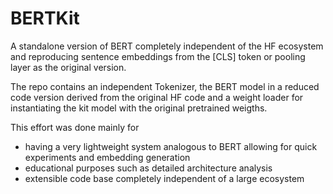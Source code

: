 # BERTKit

A standalone version of BERT completely independent of the HF ecosystem and reproducing sentence embeddings from the [CLS] token or pooling layer as the original version. 

The repo contains an independent Tokenizer, the BERT model in a reduced code version derived from the original HF code and a weight loader for instantiating the kit model with the original pretrained weigths. 

This effort was done mainly for
- having a very lightweight system analogous to BERT allowing for quick experiments and embedding generation 
- educational purposes such as detailed architecture analysis
- extensible code base completely independent of a large ecosystem
